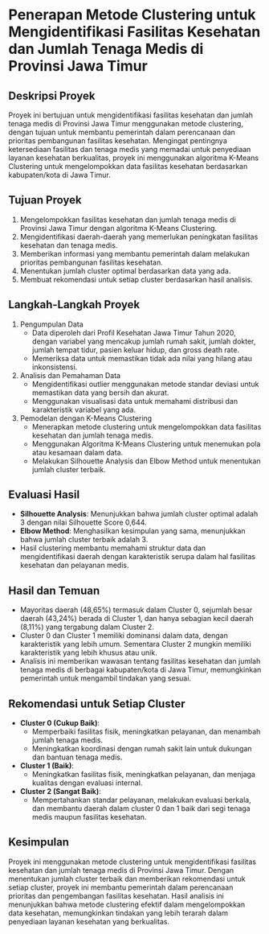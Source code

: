 # Penerapan Metode Clustering untuk Mengidentifikasi Fasilitas Kesehatan dan Jumlah Tenaga Medis di Provinsi Jawa Timur
## Deskripsi Proyek
Proyek ini bertujuan untuk mengidentifikasi fasilitas kesehatan dan jumlah tenaga medis di Provinsi Jawa Timur menggunakan metode clustering, dengan tujuan untuk membantu pemerintah dalam perencanaan dan prioritas pembangunan fasilitas kesehatan. Mengingat pentingnya ketersediaan fasilitas dan tenaga medis yang memadai untuk penyediaan layanan kesehatan berkualitas, proyek ini menggunakan algoritma K-Means Clustering untuk mengelompokkan data fasilitas kesehatan berdasarkan kabupaten/kota di Jawa Timur.

## Tujuan Proyek
1. Mengelompokkan fasilitas kesehatan dan jumlah tenaga medis di Provinsi Jawa Timur dengan algoritma K-Means Clustering.
2. Mengidentifikasi daerah-daerah yang memerlukan peningkatan fasilitas kesehatan dan tenaga medis.
3. Memberikan informasi yang membantu pemerintah dalam melakukan prioritas pembangunan fasilitas kesehatan.
4. Menentukan jumlah cluster optimal berdasarkan data yang ada.
5. Membuat rekomendasi untuk setiap cluster berdasarkan hasil analisis.
## Langkah-Langkah Proyek
1. Pengumpulan Data
    - Data diperoleh dari Profil Kesehatan Jawa Timur Tahun 2020, dengan variabel yang mencakup jumlah rumah sakit, jumlah dokter, jumlah tempat tidur, pasien keluar hidup, dan gross death rate.
    - Memeriksa data untuk memastikan tidak ada nilai yang hilang atau inkonsistensi.
2. Analisis dan Pemahaman Data
    - Mengidentifikasi outlier menggunakan metode standar deviasi untuk memastikan data yang bersih dan akurat.
    - Menggunakan visualisasi data untuk memahami distribusi dan karakteristik variabel yang ada.
3. Pemodelan dengan K-Means Clustering
    - Menerapkan metode clustering untuk mengelompokkan data fasilitas kesehatan dan jumlah tenaga medis.
    - Menggunakan Algoritma K-Means Clustering untuk menemukan pola atau kesamaan dalam data.
    - Melakukan Silhouette Analysis dan Elbow Method untuk menentukan jumlah cluster terbaik.
## Evaluasi Hasil
- **Silhouette Analysis**: Menunjukkan bahwa jumlah cluster optimal adalah 3 dengan nilai Silhouette Score 0,644.
- **Elbow Method**: Menghasilkan kesimpulan yang sama, menunjukkan bahwa jumlah cluster terbaik adalah 3.
- Hasil clustering membantu memahami struktur data dan mengidentifikasi daerah dengan karakteristik serupa dalam hal fasilitas kesehatan dan pelayanan medis.
## Hasil dan Temuan
- Mayoritas daerah (48,65%) termasuk dalam Cluster 0, sejumlah besar daerah (43,24%) berada di Cluster 1, dan hanya sebagian kecil daerah (8,11%) yang tergabung dalam Cluster 2.
- Cluster 0 dan Cluster 1 memiliki dominansi dalam data, dengan karakteristik yang lebih umum. Sementara Cluster 2 mungkin memiliki karakteristik yang lebih khusus atau unik.
- Analisis ini memberikan wawasan tentang fasilitas kesehatan dan jumlah tenaga medis di berbagai kabupaten/kota di Jawa Timur, memungkinkan pemerintah untuk mengambil tindakan yang sesuai.
## Rekomendasi untuk Setiap Cluster
- **Cluster 0 (Cukup Baik)**:
  - Memperbaiki fasilitas fisik, meningkatkan pelayanan, dan menambah jumlah tenaga medis.
  - Meningkatkan koordinasi dengan rumah sakit lain untuk dukungan dan bantuan tenaga medis.
- **Cluster 1 (Baik)**:
  - Meningkatkan fasilitas fisik, meningkatkan pelayanan, dan menjaga kualitas dengan evaluasi internal.
- **Cluster 2 (Sangat Baik)**:
  - Mempertahankan standar pelayanan, melakukan evaluasi berkala, dan membantu daerah dalam cluster 0 dan 1 baik dari segi tenaga medis maupun fasilitas kesehatan.
## Kesimpulan
Proyek ini menggunakan metode clustering untuk mengidentifikasi fasilitas kesehatan dan jumlah tenaga medis di Provinsi Jawa Timur. Dengan menentukan jumlah cluster terbaik dan memberikan rekomendasi untuk setiap cluster, proyek ini membantu pemerintah dalam perencanaan prioritas dan pengembangan fasilitas kesehatan. Hasil analisis ini menunjukkan bahwa metode clustering efektif dalam mengelompokkan data kesehatan, memungkinkan tindakan yang lebih terarah dalam penyediaan layanan kesehatan yang berkualitas.
